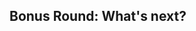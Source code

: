 <!-- .slide: class="chapter-slide" -->
## <span class="chapter-number">Bonus Round:</span> What's next?
